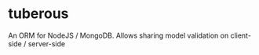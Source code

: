 tuberous
========

An ORM for NodeJS / MongoDB. Allows sharing model validation on client-side / server-side